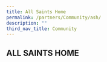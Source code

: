 ```yaml
---
title: All Saints Home
permalink: /partners/Community/ash/
description: ""
third_nav_title: Community
---
```

## ALL SAINTS HOME

